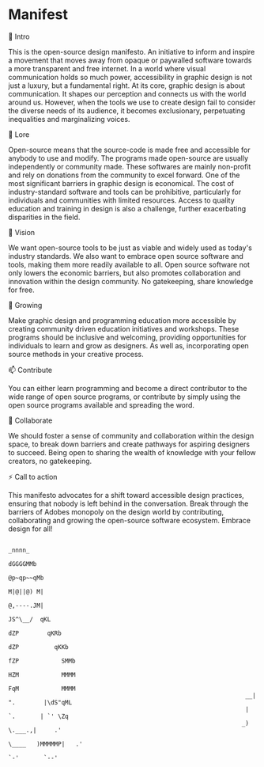 # Manifest

👋 Intro

This is the open-source design manifesto. An initiative to inform and inspire a movement that moves away from opaque or paywalled software towards a more transparent and free internet. In a world where visual communication holds so much power, accessibility in graphic design is not just a luxury, but a fundamental right. 
At its core, graphic design is about communication. It shapes our perception and connects us with the world around us. However, when the tools we use to create design fail to consider the diverse needs of its audience, it becomes exclusionary, perpetuating inequalities and marginalizing voices. 

📜 Lore

Open-source means that the source-code is made free and accessible for anybody to use and modify. The programs made open-source are usually independently or community made. These softwares are mainly non-profit and rely on donations from the community to excel forward. 
One of the most significant barriers in graphic design is economical. The cost of industry-standard software and tools can be prohibitive, particularly for individuals and communities with limited resources. Access to quality education and training in design is also a challenge, further exacerbating disparities in the field. 

👀 Vision

We want open-source tools to be just as viable and widely used as today's industry standards. We also want to embrace open source software and tools, making them more readily available to all. Open source software not only lowers the economic barriers, but also promotes collaboration and innovation within the design community. No gatekeeping, share knowledge for free. 

🌱 Growing 

Make graphic design and programming education more accessible by creating community driven education initiatives and workshops. These programs should be inclusive and welcoming, providing opportunities for individuals to learn and grow as designers. As well as, incorporating open source methods in your creative process. 

📫 Contribute

You can either learn programming and become a direct contributor to the wide range of open source programs, or contribute by simply using the open source programs available and spreading the word. 

💞️ Collaborate

We should foster a sense of community and collaboration within the design space, to break down barriers and create pathways for aspiring designers to succeed. Being open to sharing the wealth of knowledge with your fellow creators, no gatekeeping. 

⚡ Call to action

This manifesto advocates for a shift toward accessible design practices, ensuring that nobody is left behind in the conversation. Break through the barriers of Adobes monopoly on the design world by contributing, collaborating and growing the open-source software ecosystem. Embrace design for all!

                                                                      
                                                                              _nnnn_
                                                                              dGGGGMMb
                                                                             @p~qp~~qMb
                                                                             M|@||@) M|
                                                                             @,----.JM|
                                                                            JS^\__/  qKL
                                                                           dZP        qKRb
                                                                          dZP          qKKb
                                                                         fZP            SMMb
                                                                         HZM            MMMM
                                                                         FqM            MMMM
                                                                       __| ".        |\dS"qML
                                                                       |    `.       | `' \Zq
                                                                      _)      \.___.,|     .'
                                                                      \____   )MMMMMP|   .'
                                                                           `-'       `--' 
                                                                     














                                                                     
                                                                     
